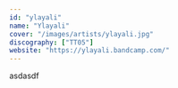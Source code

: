 ```yaml
---
id: "ylayali"
name: "Ylayali"
cover: "/images/artists/ylayali.jpg"
discography: ["TT05"]
website: "https://ylayali.bandcamp.com/"
---
```


asdasdf
